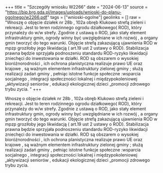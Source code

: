 +++
title = "Szczegóły wniosku W2266"
date = "2024-06-13"
source = "https://bip.brg.gda.pl/images/uploads/wnioski-do-planu-ogolnego/w2266.pdf"
tags = ["wnioski-ogolne"]
geolinks = []
raw = "Wnoszę o objęcie działek nr 28b , 102a obręb Klukowo strefą zieleni i rekreacji. Jest to teren rodzinnego ogrodu działkowego( ROD), który przynależy do w/w strefy. Zgodnie z ustawą o ROD, jako stały element infrastruktury gmin, ogrody winny być uwzględniane w ich rozwój , a organy gmin tworzyć do tego warunki. Objęcie strefą zakazującą ujawnienia ROD w mpzp groziłoby jego likwidacją ( art.19 ust 2 ustawy o ROD). Stabilizacja prawna będzie sprzyjała podnoszeniu standardu ROD-ryzyko likwidacji zniechęci do inwestowania w działki. ROD są obszarem o wysokiej bioróżnorodności , ich ochrona planistyczna realizuje prawo UE oraz krajowe , są ważnym elementem infrastruktury zielonej gminy ; służą realizacji zadań gminy , pełniąc istotne funkcje społeczne :wsparcia socjalnego , integracji społeczności lokalnej i międzypokoleniowej „aktywizacji seniorów , edukacji ekologicznej dzieci „promocji zdrowego trybu zycia. "
+++

Wnoszę o objęcie działek nr 28b , 102a obręb Klukowo strefą zieleni i rekreacji. Jest
to teren rodzinnego ogrodu działkowego( ROD), który przynależy do w/w strefy. Zgodnie z
ustawą o ROD, jako stały element infrastruktury gmin, ogrody winny być uwzględniane w ich
rozwój , a organy gmin tworzyć do tego warunki. Objęcie strefą zakazującą ujawnienia ROD w
mpzp groziłoby jego likwidacją ( art.19 ust 2 ustawy o ROD). Stabilizacja prawna będzie
sprzyjała podnoszeniu standardu ROD-ryzyko likwidacji zniechęci do inwestowania w działki.
ROD są obszarem o wysokiej bioróżnorodności , ich ochrona planistyczna realizuje prawo UE
oraz krajowe , są ważnym elementem infrastruktury zielonej gminy ; służą realizacji zadań
gminy , pełniąc istotne funkcje społeczne :wsparcia socjalnego , integracji społeczności lokalnej i
międzypokoleniowej „aktywizacji seniorów , edukacji ekologicznej dzieci „promocji zdrowego
trybu zycia.



